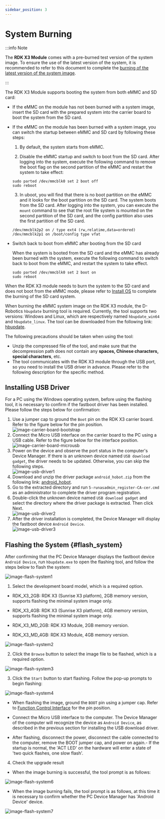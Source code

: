 ```yaml
---
sidebar_position: 3
---
```


# System Burning

:::info Note

The **RDK X3 Module** comes with a pre-burned test version of the system image. To ensure the use of the latest version of the system, it is recommended to refer to this document to complete the [burning of the latest version of the system image](/installation/install_os).

:::

The RDK X3 Module supports booting the system from both eMMC and SD card:

- If the eMMC on the module has not been burned with a system image, insert the SD card with the prepared system into the carrier board to boot the system from the SD card.

- If the eMMC on the module has been burned with a system image, you can switch the startup between eMMC and SD card by following these steps:

  1. By default, the system starts from eMMC.

  2. Disable the eMMC startup and switch to boot from the SD card. After logging into the system, execute the following command to remove the boot flag on the second partition of the eMMC and restart the system to take effect:

  ```
  sudo parted /dev/mmcblk0 set 2 boot off
  sudo reboot
  ```

  3. In uboot, you will find that there is no boot partition on the eMMC and it looks for the boot partition on the SD card. The system boots from the SD card. After logging into the system, you can execute the `mount` command to see that the root file system is mounted on the second partition of the SD card, and the config partition also uses the first partition of the SD card.

  ```
  /dev/mmcblk2p2 on / type ext4 (rw,relatime,data=ordered) 
  /dev/mmcblk2p1 on /boot/config type vfat
  ```

- Switch back to boot from eMMC after booting from the SD card

  When the system is booted from the SD card and the eMMC has already been burned with the system, execute the following command to switch back to boot from the eMMC, and restart the system to take effect.

  ```
  sudo parted /dev/mmcblk0 set 2 boot on
  sudo reboot
  ```

When the RDK X3 module needs to burn the system to the SD card and does not boot from the eMMC mode, please refer to [Install OS](../../installation/install_os.md) to complete the burning of the SD card system.

When burning the eMMC system image on the RDK X3 module, the D-Robotics `hbupdate` burning tool is required. Currently, the tool supports two versions: Windows and Linux, which are respectively named `hbupdate_win64` and `hbupdate_linux`. The tool can be downloaded from the following link: [hbupdate](http://sunrise.horizon.cc/downloads/hbupdate/).

The following precautions should be taken when using the tool:
- Unzip the compressed file of the tool, and make sure that the decompression path does not contain any **spaces, Chinese characters, special characters**, etc.
- The tool communicates with the RDK X3 module through the USB port, so you need to install the USB driver in advance. Please refer to the following description for the specific method.

## Installing USB Driver

For a PC using the Windows operating system, before using the flashing tool, it is necessary to confirm if the fastboot driver has been installed. Please follow the steps below for confirmation:

1. Use a jumper cap to ground the `Boot` pin on the RDK X3 carrier board. Refer to the figure below for the pin position.    
   ![image-carrier-board-bootstrap](./image/rdk_x3_module/image-carrier-board-bootstrap.png)  
2. Connect the Micro USB interface on the carrier board to the PC using a USB cable. Refer to the figure below for the interface position.  
   ![image-carrier-board-microusb](./image/rdk_x3_module/image-carrier-board-microusb.png)  
3. Power on the device and observe the port status in the computer's Device Manager. If there is an unknown device named `USB download gadget`, the driver needs to be updated. Otherwise, you can skip the following steps.  
   ![image-usb-driver1](./image/rdk_x3_module/image-usb-driver1.png)  
4. Download and unzip the driver package `android_hobot.zip` from the following link: [android_hobot](http://sunrise.horizon.cc/downloads/hbupdate/android_hobot.zip).
5. Go to the extracted directory and run `5-runasadmin_register-CA-cer.cmd` as an administrator to complete the driver program registration.
6. Double-click the unknown device named `USB download gadget` and select the directory where the driver package is extracted. Then click Next.   
   ![image-usb-driver2](./image/rdk_x3_module/image-usb-driver2.png)
7. After the driver installation is completed, the Device Manager will display the fastboot device `Android Device`.   
   ![image-usb-driver3](./image/rdk_x3_module/image-usb-driver3.png)

## Flashing the System {#flash_system}

After confirming that the PC Device Manager displays the fastboot device `Android Device`, run `hbupdate.exe` to open the flashing tool, and follow the steps below to flash the system:

![image-flash-system1](./image/rdk_x3_module/image-flash-system1.png)

1. Select the development board model, which is a required option.

- RDK_X3_2GB: RDK X3 (Sunrise X3 platform), 2GB memory version, supports flashing the minimal system image only.

- RDK_X3_4GB: RDK X3 (Sunrise X3 platform), 4GB memory version, supports flashing the minimal system image only.

- RDK_X3_MD_2GB: RDK X3 Module, 2GB memory version.

- RDK_X3_MD_4GB: RDK X3 Module, 4GB memory version.

![image-flash-system2](./image/rdk_x3_module/image-flash-system2.png)

2. Click the `Browse` button to select the image file to be flashed, which is a required option.

![image-flash-system3](./image/rdk_x3_module/image-flash-system3.png)

3. Click the `Start` button to start flashing. Follow the pop-up prompts to begin flashing:

![image-flash-system4](./image/rdk_x3_module/image-flash-system4.png)

- When flashing the image, ground the `BOOT` pin using a jumper cap. Refer to [Function Control Interface](../rdk_x3_module/interface#function_control_interface) for the pin position.

- Connect the Micro USB interface to the computer. The Device Manager of the computer will recognize the device as `Android Device`, as described in the previous section for installing the USB download driver.

- After flashing, disconnect the power, disconnect the cable connected to the computer, remove the BOOT jumper cap, and power on again.- If the startup is normal, the 'ACT LED' on the hardware will enter a state of 'two quick flashes, one slow flash'.

4) Check the upgrade result

- When the image burning is successful, the tool prompt is as follows:

![image-flash-system6](./image/rdk_x3_module/image-flash-system6.png)

- When the image burning fails, the tool prompt is as follows, at this time it is necessary to confirm whether the PC Device Manager has 'Android Device' device.

![image-flash-system7](./image/rdk_x3_module/image-flash-system7.png)